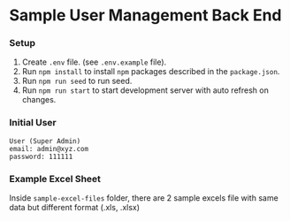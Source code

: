 # Sample User Management Back End

### Setup

01. Create `.env` file. (see `.env.example` file).
02. Run `npm install` to install `npm` packages described in the `package.json`.
03. Run `npm run seed` to run seed.
04. Run `npm run start` to start development server with auto refresh on changes.

### Initial User

    User (Super Admin)
    email: admin@xyz.com
    password: 111111

### Example Excel Sheet

Inside `sample-excel-files` folder, there are 2 sample excels file with same data but different format (.xls, .xlsx)